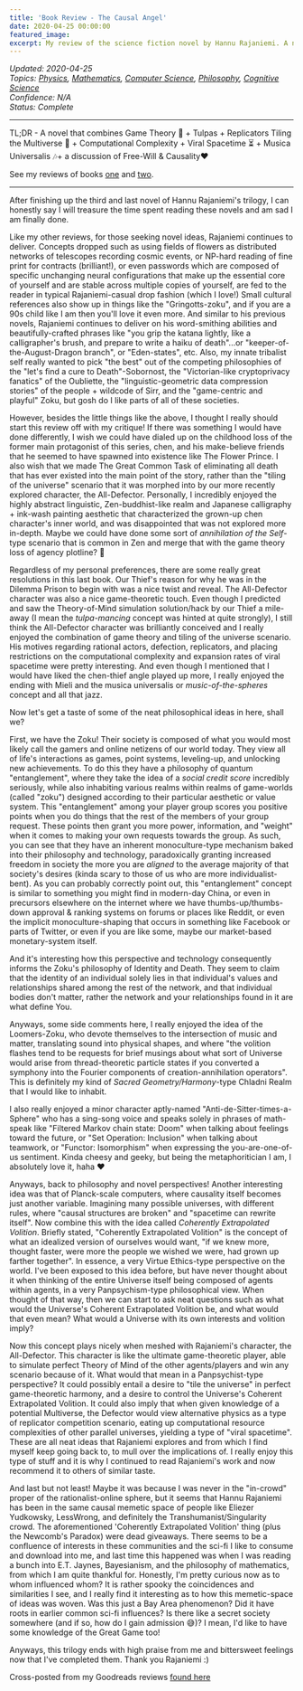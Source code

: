 ```yaml
---
title: 'Book Review - The Causal Angel'
date: 2020-04-25 00:00:00
featured_image: 
excerpt: My review of the science fiction novel by Hannu Rajaniemi. A novel that combines Game Theory 🎲 + Tulpas + Replicators Tiling the Multiverse 👾 + Computational Complexity + Viral Spacetime ⏳ + Musica Universalis 🎶 + a discussion of Free-Will & Causality ❤️  
---
```

*Updated: 2020-04-25*  
*Topics: [Physics](https://mundyreimer.github.io/archive), [Mathematics](https://mundyreimer.github.io/archive), [Computer Science](https://mundyreimer.github.io/archive), [Philosophy](https://mundyreimer.github.io/archive), [Cognitive Science](https://mundyreimer.github.io/archive)*  
*Confidence: N/A*  
*Status: Complete* 

---

TL;DR - A novel that combines Game Theory 🎲 + Tulpas + Replicators Tiling the Multiverse 👾 + Computational Complexity + Viral Spacetime ⏳ + Musica Universalis 🎶+ a discussion of Free-Will & Causality❤️

See my reviews of books [one](https://mundyreimer.github.io/blog/book-review-thequantumthief) and [two](https://mundyreimer.github.io/blog/book-review-thefractalprince).

---

After finishing up the third and last novel of Hannu Rajaniemi's trilogy, I can honestly say I will treasure the time spent reading these novels and am sad I am finally done.

Like my other reviews, for those seeking novel ideas, Rajaniemi continues to deliver. Concepts dropped such as using fields of flowers as distributed networks of telescopes recording cosmic events, or NP-hard reading of fine print for contracts (brilliant!), or even passwords which are composed of specific unchanging neural configurations that make up the essential core of yourself and are stable across multiple copies of yourself, are fed to the reader in typical Rajaniemi-casual drop fashion (which I love!) Small cultural references also show up in things like the "Gringotts-zoku", and if you are a 90s child like I am then you'll love it even more. And similar to his previous novels, Rajaniemi continues to deliver on his word-smithing abilities and beautifully-crafted phrases like "you grip the katana lightly, like a calligrapher's brush, and prepare to write a haiku of death"...or "keeper-of-the-August-Dragon branch", or "Eden-states", etc. Also, my innate tribalist self really wanted to pick "the best" out of the competing philosophies of the "let's find a cure to Death"-Sobornost, the "Victorian-like cryptoprivacy fanatics" of the Oubliette, the "linguistic-geometric data compression stories" of the people + wildcode of Sirr, and the "game-centric and playful" Zoku, but gosh do I like parts of all of these societies.

However, besides the little things like the above, I thought I really should start this review off with my critique! If there was something I would have done differently, I wish we could have dialed up on the childhood loss of the former main protagonist of this series, chen, and his make-believe friends that he seemed to have spawned into existence like The Flower Prince. I also wish that we made The Great Common Task of eliminating all death that has ever existed into the main point of the story, rather than the "tiling of the universe" scenario that it was morphed into by our more recently explored character, the All-Defector. Personally, I incredibly enjoyed the highly abstract linguistic, Zen-buddhist-like realm and Japanese calligraphy + ink-wash painting aesthetic that characterized the grown-up chen character's inner world, and was disappointed that was not explored more in-depth. Maybe we could have done some sort of *annihilation of the Self*-type scenario that is common in Zen and merge that with the game theory loss of agency plotline? 🤷

Regardless of my personal preferences, there are some really great resolutions in this last book. Our Thief's reason for why he was in the Dilemma Prison to begin with was a nice twist and reveal. The All-Defector character was also a nice game-theoretic touch. Even though I predicted and saw the Theory-of-Mind simulation solution/hack by our Thief a mile-away (I mean the *tulpa-mancing* concept was hinted at quite strongly), I still think the All-Defector character was brilliantly conceived and I really enjoyed the combination of game theory and tiling of the universe scenario. His motives regarding rational actors, defection, replicators, and placing restrictions on the computational complexity and expansion rates of viral spacetime were pretty interesting. And even though I mentioned that I would have liked the chen-thief angle played up more, I really enjoyed the ending with Mieli and the musica universalis or *music-of-the-spheres* concept and all that jazz.

Now let's get a taste of some of the neat philosophical ideas in here, shall we?

First, we have the Zoku! Their society is composed of what you would most likely call the gamers and online netizens of our world today. They view all of life's interactions as games, point systems, leveling-up, and unlocking new achievements. To do this they have a philosophy of quantum "entanglement", where they take the idea of a *social credit score* incredibly seriously, while also inhabiting various realms within realms of game-worlds (called "zoku") designed according to their particular aesthetic or value system. This "entanglement" among your player group scores you positive points when you do things that the rest of the members of your group request. These points then grant you more power, information, and "weight" when it comes to making your own requests towards the group. As such, you can see that they have an inherent monoculture-type mechanism baked into their philosophy and technology, paradoxically granting increased freedom in society the more you are *aligned* to the average majority of that society's desires (kinda scary to those of us who are more individualist-bent). As you can probably correctly point out, this "entanglement" concept is similar to something you might find in modern-day China, or even in precursors elsewhere on the internet where we have thumbs-up/thumbs-down approval & ranking systems on forums or places like Reddit, or even the implicit monoculture-shaping that occurs in something like Facebook or parts of Twitter, or even if you are like some, maybe our market-based monetary-system itself.

And it's interesting how this perspective and technology consequently informs the Zoku's philosophy of Identity and Death. They seem to claim that the identity of an individual solely lies in that individual's values and relationships shared among the rest of the network, and that individual bodies don't matter, rather the network and your relationships found in it are what define You.

Anyways, some side comments here, I really enjoyed the idea of the Loomers-Zoku, who devote themselves to the intersection of music and matter, translating sound into physical shapes, and where "the volition flashes tend to be requests for brief musings about what sort of Universe would arise from thread-theoretic particle states if you converted a symphony into the Fourier components of creation-annihilation operators". This is definitely my kind of *Sacred Geometry/Harmony*-type Chladni Realm that I would like to inhabit.

I also really enjoyed a minor character aptly-named "Anti-de-Sitter-times-a-Sphere" who has a sing-song voice and speaks solely in phrases of math-speak like "Filtered Markov chain state: Doom" when talking about feelings toward the future, or "Set Operation: Inclusion" when talking about teamwork, or "Functor: Isomorphism" when expressing the you-are-one-of-us sentiment. Kinda cheesy and geeky, but being the metaphoritician I am, I absolutely love it, haha ❤️

Anyways, back to philosophy and novel perspectives! Another interesting idea was that of Planck-scale computers, where causality itself becomes just another variable. Imagining many possible universes, with different rules, where "causal structures are broken" and "spacetime can rewrite itself". Now combine this with the idea called *Coherently Extrapolated Volition*. Briefly stated, "Coherently Extrapolated Volition" is the concept of what an idealized version of ourselves would want, "if we knew more, thought faster, were more the people we wished we were, had grown up farther together". In essence, a very Virtue Ethics-type perspective on the world. I've been exposed to this idea before, but have never thought about it when thinking of the entire Universe itself being composed of agents within agents, in a very Panpsychism-type philosophical view. When thought of that way, then we can start to ask neat questions such as what would the Universe's Coherent Extrapolated Volition be, and what would that even mean? What would a Universe with its own interests and volition imply?

Now this concept plays nicely when meshed with Rajaniemi's character, the All-Defector. This character is like the ultimate game-theoretic player, able to simulate perfect Theory of Mind of the other agents/players and win any scenario because of it. What would that mean in a Panpsychist-type perspective? It could possibly entail a desire to "tile the universe" in perfect game-theoretic harmony, and a desire to control the Universe's Coherent Extrapolated Volition. It could also imply that when given knowledge of a potential Multiverse, the Defector would view alternative physics as a type of replicator competition scenario, eating up computational resource complexities of other parallel universes, yielding a type of "viral spacetime". These are all neat ideas that Rajaniemi explores and from which I find myself keep going back to, to mull over the implications of. I really enjoy this type of stuff and it is why I continued to read Rajaniemi's work and now recommend it to others of similar taste.

And last but not least! Maybe it was because I was never in the "in-crowd" proper of the rationalist-online sphere, but it seems that Hannu Rajaniemi has been in the same causal memetic space of people like Eliezer Yudkowsky, LessWrong, and definitely the Transhumanist/Singularity crowd. The aforementioned 'Coherently Extrapolated Volition' thing (plus the Newcomb's Paradox) were dead giveaways. There seems to be a confluence of interests in these communities and the sci-fi I like to consume and download into me, and last time this happened was when I was reading a bunch into E.T. Jaynes, Bayesianism, and the philosophy of mathematics, from which I am quite thankful for. Honestly, I'm pretty curious now as to whom influenced whom? It is rather spooky the coincidences and similarities I see, and I really find it interesting as to how this memetic-space of ideas was woven. Was this just a Bay Area phenomenon? Did it have roots in earlier common sci-fi influences? Is there like a secret society somewhere (and if so, how do I gain admission 😅)? I mean, I'd like to have some knowledge of the Great Game too!

Anyways, this trilogy ends with high praise from me and bittersweet feelings now that I've completed them. Thank you Rajaniemi :)

Cross-posted from my Goodreads reviews [found here](https://www.goodreads.com/review/show/3265304459)